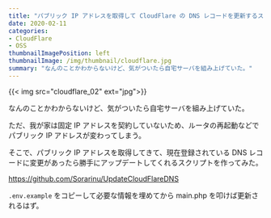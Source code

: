 ```yaml
---
title: "パブリック IP アドレスを取得して CloudFlare の DNS レコードを更新するスクリプトを作った"
date: 2020-02-11
categories:
- CloudFlare
- OSS
thumbnailImagePosition: left
thumbnailImage: /img/thumbnail/cloudflare.jpg
summary: "なんのことかわからないけど、気がついたら自宅サーバを組み上げていた。"
---
```


{{< img src="cloudflare_02" ext="jpg">}}

なんのことかわからないけど、気がついたら自宅サーバを組み上げていた。

ただ、我が家は固定 IP アドレスを契約していないため、ルータの再起動などでパブリック IP アドレスが変わってしまう。

そこで、パブリック IP アドレスを取得してきて、現在登録されている DNS レコードに変更があったら勝手にアップデートしてくれるスクリプトを作ってみた。

https://github.com/Sorarinu/UpdateCloudFlareDNS

`.env.example` をコピーして必要な情報を埋めてから main.php を叩けば更新されるはず。